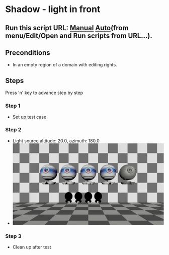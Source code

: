 # Shadow - light in front
## Run this script URL: [Manual](https://raw.githubusercontent.com/highfidelity/hifi_tests/master/tests/engine/render/shadows/primaryCamera/front/test.js)   [Auto](https://raw.githubusercontent.com/highfidelity/hifi_tests/master/tests/engine/render/shadows/primaryCamera/front/testAuto.js)(from menu/Edit/Open and Run scripts from URL...).

## Preconditions
- In an empty region of a domain with editing rights.

## Steps
Press 'n' key to advance step by step

### Step 1
- Set up test case
### Step 2
- Light source altitude: 20.0, azimuth: 180.0
- ![](./ExpectedImage_00000.png)
### Step 3
- Clean up after test
